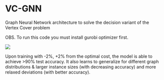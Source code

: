 # VC-GNN
Graph Neural Network architecture to solve the decision variant of the Vertex Cover problem

OBS. To run this code you must install gurobi optimizer first.

![](/figures/route-examples.png)

Upon training with -2%, +2% from the optimal cost, the model is able to achieve >90% test accuracy. It also learns to generalize for different graph distributions & larger instance sizes (with decreasing accuracy) and more relaxed deviations (with better accuracy).

